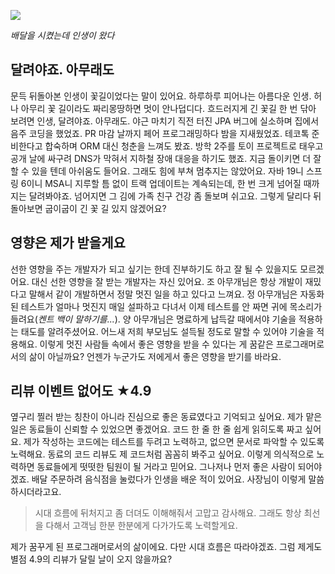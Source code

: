 ![](https://velog.velcdn.com/images/sojukang/post/b990532e-0cb6-4a0f-9df6-60b758c3ca5c/image.png)

*배달을 시켰는데 인생이 왔다*

## 달려야죠. 아무래도
문득 뒤돌아본 인생이 꽃길이었다는 말이 있어요. 하루하루 피어나는 아름다운 인생. 허나 아무리 꽃 길이라도 짜리몽땅하면 멋이 안나덥디다. 
흐드러지게 긴 꽃길 한 번 닦아 보려면 인생, 달려야죠. 아무래도. 야근 마치기 직전 터진 JPA 버그에 실소하며 집에서 음주 코딩을 했었죠. PR 마감 날까지 페어 프로그래밍하다 밤을 지새웠었죠. 
테코톡 준비한다고 합숙하며 ORM 대신 청춘을 느껴도 봤죠. 방학 2주를 토이 프로젝트로 태우고 공개 날에 싸구려 DNS가 막혀서 지하철 장애 대응을 하기도 했죠. 
지금 돌이키면 더 잘 할 수 있을 텐데 아쉬움도 들어요. 그래도 힘에 부쳐 멈추지는 않았어요. 
자바 19니 스프링 6이니 MSA니 지루할 틈 없이 트랙 업데이트는 계속되는데, 한 번 크게 넘어질 때까지는 달려봐야죠. 
넘어지면 그 김에 가족 친구 건강 좀 돌보며 쉬고요. 그렇게 달리다 뒤돌아보면 굽이굽이 긴 꽃 길 있지 않겠어요?         

## 영향은 제가 받을게요
선한 영향을 주는 개발자가 되고 싶기는 한데 진부하기도 하고 잘 될 수 있을지도 모르겠어요. 대신 선한 영향을 잘 받는 개발자는 자신 있어요. 
조 아무개님은 항상 개발이 재밌다고 말해서 같이 개발하면서 정말 멋진 일을 하고 있다고 느껴요. 
정 아무개님은 자동화된 테스트가 얼마나 멋진지 매일 설파하고 다녀서 이제 테스트를 안 짜면 귀에 목소리가 들려요(_켄트 백이 말하기를..._). 
양 아무개님은 명료하게 납득갈 때에서야 기술을 적용하는 태도를 알려주셨어요. 어느새 저희 부모님도 설득될 정도로 말할 수 있어야 기술을 적용해요. 
이렇게 멋진 사람들 속에서 좋은 영향을 받을 수 있다는 게 꿈같은 프로그래머로서의 삶이 아닐까요? 언젠가 누군가도 저에게서 좋은 영향을 받기를 바라요.

## 리뷰 이벤트 없어도 ★4.9
옆구리 찔러 받는 칭찬이 아니라 진심으로 좋은 동료였다고 기억되고 싶어요. 제가 맡은 일은 동료들이 신뢰할 수 있었으면 좋겠어요. 
코드 한 줄 한 줄 쉽게 읽히도록 짜고 싶어요. 제가 작성하는 코드에는 테스트를 두려고 노력하고, 없으면 문서로 파악할 수 있도록 노력해요. 
동료의 코드 리뷰도 제 코드처럼 꼼꼼히 봐주고 싶어요. 이렇게 의식적으로 노력하면 동료들에게 떳떳한 팀원이 될 거라고 믿어요. 
그나저나 먼저 좋은 사람이 되어야겠죠. 배달 주문하려 음식점을 눌렀다가 인생을 배운 적이 있어요. 사장님이 이렇게 말씀하시더라고요. 
> 시대 흐름에 뒤처지고 좀 더뎌도 이해해줘서 고맙고 감사해요. 그래도 항상 최선을 다해서 고객님 한분 한분에게 다가가도록 노력할게요. 

제가 꿈꾸게 된 프로그래머로서의 삶이에요. 다만 시대 흐름은 따라야겠죠. 그럼 제게도 별점 4.9의 리뷰가 달릴 날이 오지 않을까요? 
